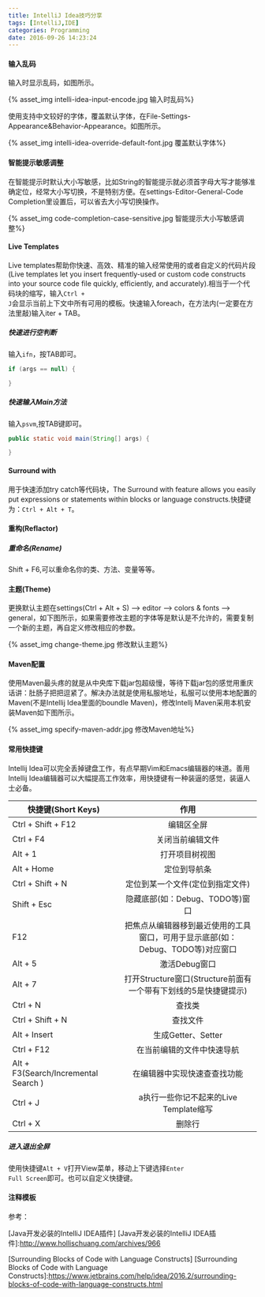 ```yaml
---
title: IntelliJ Idea技巧分享
tags: [IntelliJ,IDE]
categories: Programming
date: 2016-09-26 14:23:24
---
```



#### 输入乱码

输入时显示乱码，如图所示。

{% asset_img intelli-idea-input-encode.jpg 输入时乱码%}


<!-- more -->

使用支持中文较好的字体，覆盖默认字体，在File-Settings-Appearance&Behavior-Appearance。如图所示。

{% asset_img intelli-idea-override-default-font.jpg 覆盖默认字体%}

#### 智能提示敏感调整

在智能提示时默认大小写敏感，比如String的智能提示就必须首字母大写才能够准确定位，经常大小写切换，不是特别方便。在settings-Editor-General-Code Completion里设置后，可以省去大小写切换操作。

{% asset_img code-completion-case-sensitive.jpg 智能提示大小写敏感调整%}


#### Live Templates

Live templates帮助你快速、高效、精准的输入经常使用的或者自定义的代码片段(Live templates let you insert frequently-used or custom code constructs into your source code file quickly, efficiently, and accurately).相当于一个代码块的缩写，输入<code>Ctrl + J</code>会显示当前上下文中所有可用的模板。快速输入foreach，在方法内(一定要在方法里敲)输入iter + TAB。

##### 快速进行空判断

输入<code>ifn</code>，按TAB即可。

```Java
if (args == null) {

}
```

##### 快速输入Main方法

输入<code>psvm</code>,按TAB键即可。

```Java
public static void main(String[] args) {

}
```

#### Surround with

用于快速添加try catch等代码块，The Surround with feature allows you easily put expressions or statements within blocks or language constructs.快捷键为：<code>Ctrl + Alt + T</code>。


#### 重构(Reflactor)

##### 重命名(Rename)

Shift + F6,可以重命名你的类、方法、变量等等。

#### 主题(Theme)

更换默认主题在settings(Ctrl + Alt + S) –> editor –> colors & fonts –> general，如下图所示，如果需要修改主题的字体等是默认是不允许的，需要复制一个新的主题，再自定义修改相应的参数。

{% asset_img change-theme.jpg 修改默认主题%}

#### Maven配置

使用Maven最头疼的就是从中央库下载jar包超级慢，等待下载jar包的感觉用重庆话讲：肚肠子把把逗紧了。解决办法就是使用私服地址，私服可以使用本地配置的Maven(不是Intellij Idea里面的boundle Maven)，修改Intellj Maven采用本机安装Maven如下图所示。

{% asset_img specify-maven-addr.jpg 修改Maven地址%}

#### 常用快捷键

Intellij Idea可以完全丢掉键盘工作，有点早期Vim和Emacs编辑器的味道。善用Intellij Idea编辑器可以大幅提高工作效率，用快捷键有一种装逼的感觉，装逼人士必备。

| 快捷键(Short Keys)        | 作用           |
| ----------------- |:-------------:|
| Ctrl + Shift + F12      | 编辑区全屏 |
| Ctrl + F4      | 关闭当前编辑文件      |
| Alt + 1 | 打开项目树视图      |
| Alt + Home | 定位到导航条 |
| Ctrl + Shift + N| 定位到某一个文件(定位到指定文件) |
| Shift + Esc | 隐藏底部(如：Debug、TODO等)窗口 |
| F12 | 把焦点从编辑器移到最近使用的工具窗口，可用于显示底部(如：Debug、TODO等)对应窗口 |
| Alt + 5 | 激活Debug窗口 |
| Alt + 7 | 打开Structure窗口(Structure前面有一个带有下划线的5是快捷键提示) |
| Ctrl + N | 查找类 |
| Ctrl + Shift + N | 查找文件 |
| Alt + Insert | 生成Getter、Setter |
| Ctrl + F12 | 在当前编辑的文件中快速导航 |
| Alt + F3(Search/Incremental Search ) |在编辑器中实现快速查查找功能 |
| Ctrl + J | a执行一些你记不起来的Live Template缩写 |
| Ctrl + X | 删除行 |

##### 进入退出全屏

使用快捷键<code>Alt + V</code>打开View菜单，移动上下键选择<code>Enter Full Screen</code>即可。也可以自定义快捷键。


#### 注释模板


参考：

[Java开发必装的IntelliJ IDEA插件]
[Java开发必装的IntelliJ IDEA插件]:http://www.hollischuang.com/archives/966

[Surrounding Blocks of Code with Language Constructs]
[Surrounding Blocks of Code with Language Constructs]:https://www.jetbrains.com/help/idea/2016.2/surrounding-blocks-of-code-with-language-constructs.html

